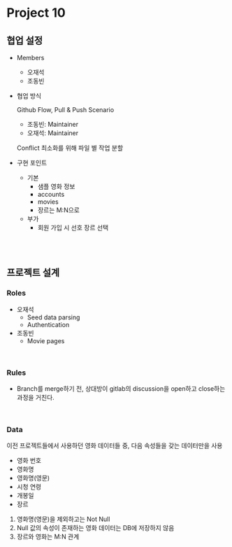 # Project 10

## 협업 설정

- Members

  - 오재석
  - 조동빈

- 협업 방식

  Github Flow, Pull & Push Scenario

  - 조동빈: Maintainer
  - 오재석: Maintainer

  Conflict 최소화를 위해 파일 별 작업 분할

- 구현 포인트

  - 기본
    - 샘플 영화 정보
    - accounts
    - movies
    - 장르는 M:N으로
  - 부가
    - 회원 가입 시 선호 장르 선택

<br>

<br>

## 프로젝트 설계

### Roles

- 오재석
  - Seed data parsing
  - Authentication
- 조동빈
  - Movie pages

<br>

### Rules

- Branch를 merge하기 전, 상대방이 gitlab의 discussion을 open하고 close하는 과정을 거친다.

<br>

### Data

이전 프로젝트들에서 사용하던 영화 데이터들 중, 다음 속성들을 갖는 데이터만을 사용

- 영화 번호
- 영화명
- 영화명(영문)
- 시청 연령
- 개봉일
- 장르

1. 영화명(영문)을 제외하고는 Not Null
2. Null 값의 속성이 존재하는 영화 데이터는 DB에 저장하지 않음
3. 장르와 영화는 M:N 관계

<br>





